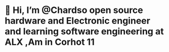 <h1>👋 Hi, I’m @Chardso open source hardware and Electronic engineer and learning software engineering at ALX ,Am in Corhot 11</h1>


